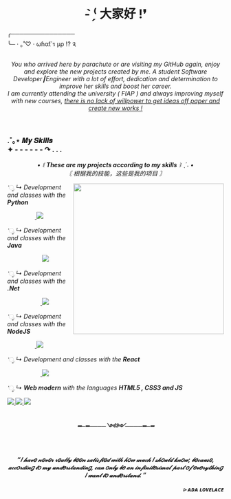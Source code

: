 
<div>
  <h1 align="center" >
    <b>- ̗̀⁽ 大家好 !❜</b>
  </h1>
  
  <p>
    ╭─────────────── <br>
    ╰─ · ｡˚♡ · ωɦαƭ`ร µρ !? ༉
  </p> 
  
  <p align="center" >
    <i>
      You who arrived here by parachute or are visiting my GitHub again, enjoy and explore the new projects created by me. 
      A student Software Developer┃Engineer with a lot of effort, dedication and determination to improve her skills and boost her career.<br>
      I am currently attending the university ( FIAP ) and always improving myself with new courses,  
      <a href="https://github.com/LlynS2/My_Projects" target="_blank">there is no lack of willpower to get ideas off paper and create new works ! </a>
    </i>
  </p>
</div> 

<br>

  <div>
  
  <h3>
    .˚｡⋆ 𝑴𝒚 𝑺𝒌𝒊𝒍𝒍𝒔 <br> ✦ - - - - - - ↷ .    .    .
  </h3>

  <p align="center">
    <i> 
      • ꒰ <b>These are my projects according to my skills</b>  ꒱ ˎˊ˗   • <br>
      〘 根据我的技能，这些是我的项目 〙
    <i>
  </p>
 
</div>

<img align="right" height="350px" src="https://raw.githubusercontent.com/MicaelliMedeiros/micaellimedeiros/master/image/computer-illustration.png">


<div>

   'ೃ ↳<i> Development and classes with the <b>Python</b></i>
  <br>
 
   ㅤㅤㅤㅤㅤ<a href="https://github.com/LlynS2/Python" target="_blank">
              <img src="https://img.shields.io/badge/Python-3776AB?style=for-the-badge&logo=python&logoColor=white" target="_blank">
            </a><br>

   'ೃ ↳<i> Development and classes with the <b>Java</b></i>
  <br>
  
  ㅤㅤㅤㅤㅤㅤ <a href="https://github.com/LlynS2/Java" target="_blank">
                <img src="https://img.shields.io/badge/Java-ED8B00?style=for-the-badge&logo=java&logoColor=white" target="_blank">
              </a>

   'ೃ ↳<i> Development and classes with the <b>.Net</b></i>
  <br>
  
   ㅤㅤㅤㅤㅤㅤ<a href="https://github.com/LlynS2/.Net" target="_blank">
                <img src="https://img.shields.io/badge/.NET-5C2D91?style=for-the-badge&logo=.net&logoColor=white" target="_blank">
              </a>

   'ೃ ↳<i> Development and classes with the <b>NodeJS</b></i>
  <br>
  
   ㅤㅤㅤㅤㅤ<a href="https://github.com/LlynS2/NodeJS" target="_blank">
              <img src="https://img.shields.io/badge/Node.js-43853D?style=for-the-badge&logo=node.js&logoColor=white" target="_blank">
            </a>

   'ೃ ↳<i> Development and classes with the <b>React</b></i>
  <br>

   ㅤㅤㅤㅤㅤㅤ<a href="https://github.com/LlynS2/React" target="_blank">
                <img src="https://img.shields.io/badge/React-20232A?style=for-the-badge&logo=react&logoColor=61DAFB" target="_blank">
              </a>

   'ೃ ↳<i> <b>Web modern</b>  with the languages <b>HTML5 , CSS3 and JS<b>  </i>
  <br>
  
  <a href="https://github.com/LlynS2/Web_Modern" target="_blank">
    <img src="https://img.shields.io/badge/HTML5-E34F26?style=for-the-badge&logo=html5&logoColor=white" target="_blank">
  </a>

  <a href="https://github.com/LlynS2/Web_Modern" target="_blank">
    <img src="https://img.shields.io/badge/CSS3-1572B6?style=for-the-badge&logo=css3&logoColor=white " target="_blank">
  </a>

  <a href="https://github.com/LlynS2/Web_Modern" target="_blank">
    <img src="https://img.shields.io/badge/JavaScript-323330?style=for-the-badge&logo=javascript&logoColor=F7DF1E" target="_blank">
  </a>
  
</div><br>
  
 <div>
  
   <p align="center">
     ━─━────༺༻────━─━
   </p>
   
   <br>
   
   <p align="center">
     “𝐼 𝒽𝒶𝓋𝑒 𝓃𝑒𝓋𝑒𝓇 𝓇𝑒𝒶𝓁𝓁𝓎 𝒷𝑒𝑒𝓃 𝓈𝒶𝓉𝒾𝓈𝒻𝒾𝑒𝒹 𝓌𝒾𝓉𝒽 𝒽𝑜𝓌 𝓂𝓊𝒸𝒽 𝐼 𝓈𝒽𝑜𝓊𝓁𝒹 𝓀𝓃𝑜𝓌; 𝒷𝑒𝒸𝒶𝓊𝓈𝑒, 𝒶𝒸𝒸𝑜𝓇𝒹𝒾𝓃𝑔 𝓉𝑜 𝓂𝓎 𝓊𝓃𝒹𝑒𝓇𝓈𝓉𝒶𝓃𝒹𝒾𝓃𝑔, 𝒸𝒶𝓃 𝑜𝓃𝓁𝓎 𝒷𝑒 𝒶𝓃 𝒾𝓃𝒻𝒾𝓃𝒾𝓉𝑒𝓈𝒾𝓂𝒶𝓁 𝓅𝒶𝓇𝓉 𝑜𝒻 𝑒𝓋𝑒𝓇𝓎𝓉𝒽𝒾𝓃𝑔 𝐼 𝓌𝒶𝓃𝓉 𝓉𝑜 𝓊𝓃𝒹𝑒𝓇𝓈𝓉𝒶𝓃𝒹. ”
   </p>
   
   <p align="right">
    ▹ ᴀᴅᴀ ʟᴏᴠᴇʟᴀᴄᴇ
   </p>
   
 </div>
  
  
  
 
 
 
  

  
  
 
